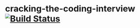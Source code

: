 # cracking-the-coding-interview [![Build Status](https://travis-ci.org/stee1cat/cracking-the-coding-interview.svg?branch=master)](https://travis-ci.org/stee1cat/cracking-the-coding-interview)